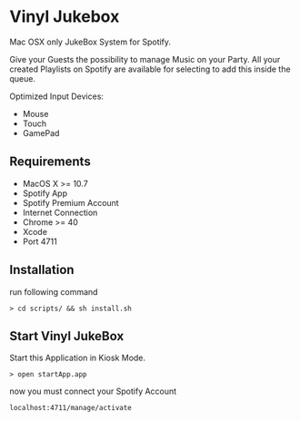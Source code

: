 # Vinyl Jukebox

Mac OSX only JukeBox System for Spotify.

Give your Guests the possibility to manage Music on your Party.
All your created Playlists on Spotify are available for selecting to add this inside the queue.

Optimized Input Devices:

- Mouse
- Touch
- GamePad

## Requirements

- MacOS X >= 10.7
- Spotify App
- Spotify Premium Account
- Internet Connection
- Chrome >= 40
- Xcode
- Port 4711

## Installation

run following command

```
> cd scripts/ && sh install.sh
```

## Start Vinyl JukeBox

Start this Application in Kiosk Mode.

```
> open startApp.app
```

now you must connect your Spotify Account

`localhost:4711/manage/activate`
